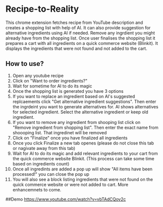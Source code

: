 # Recipe-to-Reality

This chrome extension fetches recipe from YouTube description and creates a shopping list with help of AI. It can also provide suggestion for alternative ingredients using AI if needed. Remove any ingrdient you might already have from the shopping list. Once user finalises the shopping list it prepares a cart with all ingredients on a quick commerce website (Blinkit). It displays the ingredients that were not found and not added to the cart.

## How to use?
1. Open any youtube recipe
2. Click on "Want to order ingredients?"
3. Wait for sometime for AI to do its magic
4. Once the shopping list is generated you have 3 options
5. If you want to replace an ingredient based on AI's suggested replcaements click "Get alternative ingredient suggestions". Then enter the ingrdeint you want to generate alternatives for. AI shows alternatives for selected ingredient. Select the alternative ingredient or keep old ingredient.
6. If you want to remove any ingredient from shooping list click on "Remove ingredient from shopping list". Then enter the exact name from shoooping list. That ingredinet will be removed
7. Click on "Finalize" once you have finalized all ingredients
8. Once you click Finalize a new tab openes (please do not close this tab or nagivate away from this tab)
9. Wait for AI to do its magic and add relevant ingredients to your cart from the quick commerce website Blinkit. (This process can take some time based on ingredients count)
10. Once all ingredints are added a pop up will show "All items have been processed!" you can close the pop up
11. You will also see a block listing ingredients that were not found on the quick commerce website or were not added to cart.
More enhancemnets to come.

##Demo 
https://www.youtube.com/watch?v=vbTAdCQov2c
